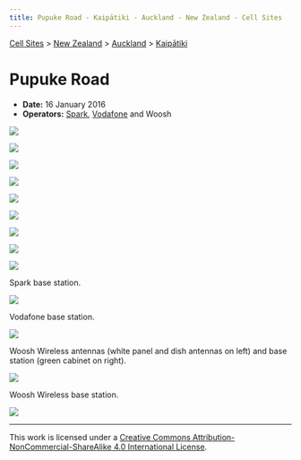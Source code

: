 ```yaml
---
title: Pupuke Road - Kaipātiki - Auckland - New Zealand - Cell Sites
---
```


[Cell Sites](../../../) > [New Zealand](../../) > [Auckland](../) > [Kaipātiki](./)

# Pupuke Road

* **Date:** 16 January 2016
* **Operators:** [Spark], [Vodafone] and Woosh

![](https://f001.backblazeb2.com/file/CellSites/NZ/AUK/Kaip%C4%81tiki/20160116-162737.jpg)

![](https://f001.backblazeb2.com/file/CellSites/NZ/AUK/Kaip%C4%81tiki/20160116-163336.jpg)

![](https://f001.backblazeb2.com/file/CellSites/NZ/AUK/Kaip%C4%81tiki/20160116-163618.jpg)

![](https://f001.backblazeb2.com/file/CellSites/NZ/AUK/Kaip%C4%81tiki/20160116-164102.jpg)

![](https://f001.backblazeb2.com/file/CellSites/NZ/AUK/Kaip%C4%81tiki/20160116-164344.jpg)

![](https://f001.backblazeb2.com/file/CellSites/NZ/AUK/Kaip%C4%81tiki/20160116-164411.jpg)

![](https://f001.backblazeb2.com/file/CellSites/NZ/AUK/Kaip%C4%81tiki/20160116-164421.jpg)

![](https://f001.backblazeb2.com/file/CellSites/NZ/AUK/Kaip%C4%81tiki/20160116-164602.jpg)

![](https://f001.backblazeb2.com/file/CellSites/NZ/AUK/Kaip%C4%81tiki/20160116-164629.jpg)

Spark base station.

![](https://f001.backblazeb2.com/file/CellSites/NZ/AUK/Kaip%C4%81tiki/20160116-163404.jpg)

Vodafone base station.

![](https://f001.backblazeb2.com/file/CellSites/NZ/AUK/Kaip%C4%81tiki/20160116-164706.jpg)

Woosh Wireless antennas (white panel and dish antennas on left) and base station (green cabinet on right).

![](https://f001.backblazeb2.com/file/CellSites/NZ/AUK/Kaip%C4%81tiki/20160116-163236.jpg)

Woosh Wireless base station.

![](https://f001.backblazeb2.com/file/CellSites/NZ/AUK/Kaip%C4%81tiki/20160116-164831.jpg)

---

This work is licensed under a [Creative Commons Attribution-NonCommercial-ShareAlike 4.0 International License](http://creativecommons.org/licenses/by-nc-sa/4.0/).

[Spark]: https://en.wikipedia.org/wiki/Spark_New_Zealand
[Vodafone]: https://en.wikipedia.org/wiki/Vodafone_New_Zealand
